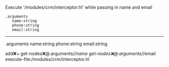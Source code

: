 Execute '/modules/crm/interceptor.hl' while passing in name and email

```hyperlambda
.arguments
   name:string
   phone:string
   email:string
```
---
.arguments
   name:string
   phone:string
   email:string

add:x:+
   get-nodes:x:@.arguments/*/name
   get-nodes:x:@.arguments/*/email
execute-file:/modules/crm/interceptor.hl
